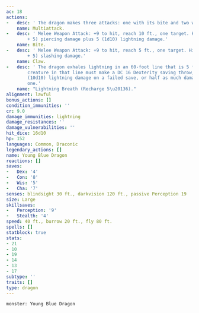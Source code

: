 ```yaml
---
ac: 18
actions:
-   desc: ' The dragon makes three attacks: one with its bite and two with its claws.'
    name: Multiattack.
-   desc: ' Melee Weapon Attack: +9 to hit, reach 10 ft., one target. Hit: 16 (2d10
        + 5) piercing damage plus 5 (1d10) lightning damage.'
    name: Bite.
-   desc: ' Melee Weapon Attack: +9 to hit, reach 5 ft., one target. Hit: 12 (2d6
        + 5) slashing damage.'
    name: Claw.
-   desc: ' The dragon exhales lightning in an 60-foot line that is 5 feet wide. Each
        creature in that line must make a DC 16 Dexterity saving throw, taking 55
        (10d10) lightning damage on a failed save, or half as much damage on a successful
        one.'
    name: "Lightning Breath (Recharge 5\u20136)."
alignment: lawful
bonus_actions: []
condition_immunities: ''
cr: 9.0
damage_immunities: lightning
damage_resistances: ''
damage_vulnerabilities: ''
hit_dice: 16d10
hp: 152
languages: Common, Draconic
legendary_actions: []
name: Young Blue Dragon
reactions: []
saves:
-   Dex: '4'
-   Con: '8'
-   Wis: '5'
-   Cha: '7'
senses: blindsight 30 ft., darkvision 120 ft., passive Perception 19
size: Large
skillsaves:
-   Perception: '9'
-   Stealth: '4'
speed: 40 ft., burrow 20 ft., fly 80 ft.
spells: []
statblock: true
stats:
- 21
- 10
- 19
- 14
- 13
- 17
subtype: ''
traits: []
type: dragon
---
```

```statblock
monster: Young Blue Dragon
```